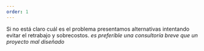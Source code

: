 ```yaml
---
order: 1
--- 
```

Si no está claro cuál es el problema presentamos alternativas intentando evitar el retrabajo y sobrecostos. *es preferible una consultoría breve que un proyecto mal diseñado*